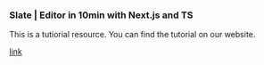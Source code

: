 ### Slate | Editor in 10min with Next.js and TS

This is a tutiorial resource. You can find the tutorial on our website.

[link](https://dev.to/zirkular/slate-editor-in-10min-with-nextjs-and-ts-141l)
